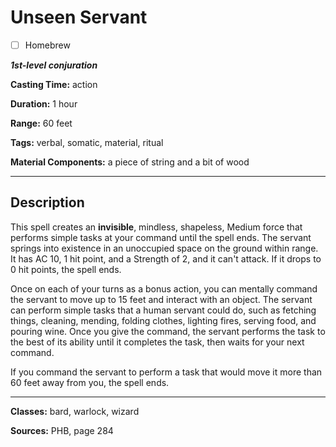 # Unseen Servant

- [ ] Homebrew

***1st-level conjuration***

**Casting Time:** action

**Duration:** 1 hour

**Range:** 60 feet

**Tags:** verbal, somatic, material, ritual

**Material Components:** a piece of string and a bit of wood

---

## Description
This spell creates an **invisible**, mindless, shapeless, Medium force that performs simple tasks at your command until the spell ends. The servant springs into existence in an unoccupied space on the ground within range. It has AC 10, 1 hit point, and a Strength of 2, and it can't attack. If it drops to 0 hit points, the spell ends.

Once on each of your turns as a bonus action, you can mentally command the servant to move up to 15 feet and interact with an object. The servant can perform simple tasks that a human servant could do, such as fetching things, cleaning, mending, folding clothes, lighting fires, serving food, and pouring wine. Once you give the command, the servant performs the task to the best of its ability until it completes the task, then waits for your next command.

If you command the servant to perform a task that would move it more than 60 feet away from you, the spell ends.

---

**Classes:** bard, warlock, wizard

**Sources:** PHB, page 284

